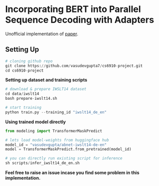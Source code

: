 # Incorporating BERT into Parallel Sequence Decoding with Adapters

Unofficial implementation of [paper](https://arxiv.org/abs/2010.06138).

## Setting Up

```python
# cloning github repo
git clone https://github.com/vasudevgupta7/cs6910-project.git
cd cs6910-project
```

**Setting up dataset and training scripts**

```python
# download & prepare IWSLT14 dataset 
cd data/iwslt14
bash prepare-iwslt14.sh

# start training
python train.py --training_id "iwslt14_de_en"
```

**Using trained model directly**

```python
from modeling import TransformerMaskPredict

# lets load model-weights from huggingface hub
model_id = "vasudevgupta/abnet-iwslt14-de-en"
model = TransformerMaskPredict.from_pretrained(model_id)

# you can directly run existing script for inference
sh scripts/infer_iwslt14_de_en.sh
```

**Feel free to raise an issue incase you find some problem in this implementation.**
